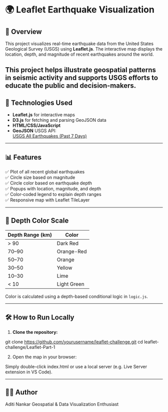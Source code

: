 # 🌍 Leaflet Earthquake Visualization

## 📖 Overview

This project visualizes real-time earthquake data from the United States Geological Survey (USGS) using **Leaflet.js**. The interactive map displays the location, depth, and magnitude of recent earthquakes around the world.

This project helps illustrate geospatial patterns in seismic activity and supports USGS efforts to educate the public and decision-makers.
---

## 🔧 Technologies Used

- **Leaflet.js** for interactive maps
- **D3.js** for fetching and parsing GeoJSON data
- **HTML/CSS/JavaScript**
- **GeoJSON** USGS API:  
  [USGS All Earthquakes (Past 7 Days)](https://earthquake.usgs.gov/earthquakes/feed/v1.0/summary/all_week.geojson)

---

## 📊 Features

✅ Plot of all recent global earthquakes  
✅ Circle size based on magnitude  
✅ Circle color based on earthquake depth  
✅ Popups with location, magnitude, and depth  
✅ Color-coded legend to explain depth ranges  
✅ Responsive map with Leaflet TileLayer

---

## 🎨 Depth Color Scale

| Depth Range (km) | Color     |
|------------------|-----------|
| > 90             | Dark Red  |
| 70–90            | Orange-Red|
| 50–70            | Orange    |
| 30–50            | Yellow    |
| 10–30            | Lime      |
| < 10             | Light Green |

Color is calculated using a depth-based conditional logic in `logic.js`.

---

## 🛠️ How to Run Locally

1. **Clone the repository:**

git clone https://github.com/yourusername/leaflet-challenge.git
cd leaflet-challenge/Leaflet-Part-1 

2.	Open the map in your browser:

Simply double-click index.html or use a local server (e.g. Live Server extension in VS Code).

---
## 👩‍💻 Author

Aditi Nankar
Geospatial & Data Visualization Enthusiast
